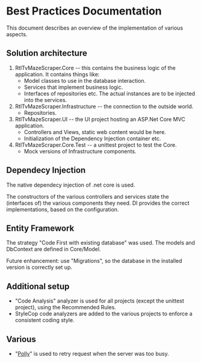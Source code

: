 # Best Practices Documentation

This document describes an overview of the implementation of various aspects.

## Solution architecture

1. RtlTvMazeScraper.Core -- this contains the business logic of the application. It contains things like:
    * Model classes to use in the database interaction.
    * Services that implement business logic.
    * Interfaces of repositories etc. The actual instances are to be injected into the services.
2. RtlTvMazeScraper.Infrastructure -- the connection to the outside world.
    * Repositories.
3. RtlTvMazeScraper.UI -- the UI project hosting an ASP.Net Core MVC application.
    * Controllers and Views, static web content would be here.
    * Initialization of the Dependency Injection container etc.
4. RtlTvMazeScraper.Core.Test -- a unittest project to test the Core.
    * Mock versions of Infrastructure components.


## Dependecy Injection

The native dependecy injection of .net core is used.

The constructors of the various controllers and services state the (interfaces of) the various components they need. DI provides the correct implementations, based on the configuration.

## Entity Framework

The strategy "Code First with existing database" was used. The models and DbContext are defined in Core/Model.

Future enhancement: use "Migrations", so the database in the installed version is correctly set up.

## Additional setup

* "Code Analysis" analyzer is used for all projects (except the unittest project), using the Recommended Rules.
* StyleCop code analyzers are added to the various projects to enforce a consistent coding style.

## Various
* "[Polly](https://github.com/App-vNext/Polly)"  is used to retry request when the server was too busy. 
